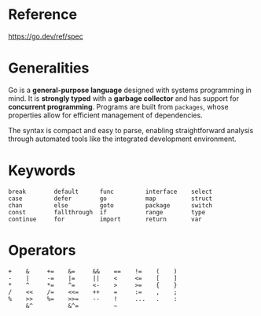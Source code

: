 # Reference
https://go.dev/ref/spec

# Generalities
Go is a **general-purpose language** designed with systems programming in mind. It is **strongly typed** with a **garbage collector** and has support for **concurrent programming**. Programs are built from `packages`, whose properties allow for efficient management of dependencies.

The syntax is compact and easy to parse, enabling straightforward analysis through automated tools like the integrated development environment.

# Keywords
```
break        default      func         interface    select
case         defer        go           map          struct
chan         else         goto         package      switch
const        fallthrough  if           range        type
continue     for          import       return       var
```

# Operators

```
+    &     +=    &=     &&    ==    !=    (    )
-    |     -=    |=     ||    <     <=    [    ]
*    ^     *=    ^=     <-    >     >=    {    }
/    <<    /=    <<=    ++    =     :=    ,    ;
%    >>    %=    >>=    --    !     ...   .    :
     &^          &^=          ~
```